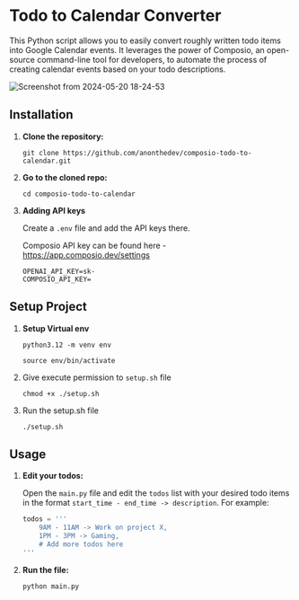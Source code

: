 # Todo to Calendar Converter

This Python script allows you to easily convert roughly written todo items into Google Calendar events. It leverages the power of Composio, an open-source command-line tool for developers, to automate the process of creating calendar events based on your todo descriptions.

![Screenshot from 2024-05-20 18-24-53](https://github.com/anonthedev/composio-todo-to-calendar/assets/84020006/eaded6d2-26d7-48b9-91f6-a7b4c10eb58a)

## Installation

1. **Clone the repository:**

   ```
   git clone https://github.com/anonthedev/composio-todo-to-calendar.git
   ```

2. **Go to the cloned repo:**

   ```
   cd composio-todo-to-calendar
   ```

3. **Adding API keys**

   Create a `.env` file and add the API keys there.

   Composio API key can be found here - https://app.composio.dev/settings

   ```
   OPENAI_API_KEY=sk-
   COMPOSIO_API_KEY=
   ```

## Setup Project

1. **Setup Virtual env**
    ```
    python3.12 -m venv env
    ```
    ```
    source env/bin/activate
    ```

1. Give execute permission to `setup.sh` file

   ```
   chmod +x ./setup.sh
   ```

2. Run the setup.sh file
   ```
   ./setup.sh
   ```

## Usage

1. **Edit your todos:**

   Open the `main.py` file and edit the `todos` list with your desired todo items in the format `start_time - end_time -> description`. For example:

   ```python
   todos = '''
       9AM - 11AM -> Work on project X,
       1PM - 3PM -> Gaming,
       # Add more todos here
   '''
   ```

2. **Run the file:**
   ```
   python main.py
   ```
